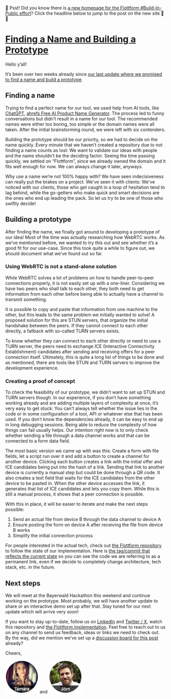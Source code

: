 🤫 Psst! Did you know there is [a new homepage for the Flottform #Build-In-Public effort](https://flottform.io)? Click the headline below to jump to the post on the new site 🚚✨

# [Finding a Name and Building a Prototype](https://flottform.io/updates/2023-11-09-finding-a-name-and-building-a-prototype)

Hello y’all!

It’s been over two weeks already since [our last update where we promised to find a name and build a prototype](https://github.com/compose-us/build-in-public/blob/main/updates/2023-10-23%20Defining%20our%20mission%20-%20Improve%20Web%20Form%20File%20Uploads/README.md).

## Finding a name

Trying to find a perfect name for our tool, we used help from AI tools, like [ChatGPT](https://chat.openai.com/), [ahrefs Free AI Product Name Generator](https://ahrefs.com/writing-tools/product-name-generator). The process led to funny conversations but didn’t result in a name for our tool. The recommended names were either too boring, too simple or the domain names were all taken. After the initial brainstorming round, we were left with six contenders.

Building the prototype should be our priority, so we had to decide on the name quickly. Every minute that we haven’t created a repository due to not finding a name counts as lost: We want to validate our ideas with people and the name shouldn’t be the deciding factor. Seeing the time passing quickly, we settled on “Flottform”, since we already owned the domain and it fits well enough for now. We can always change it later, anyways.

Why use a name we’re not 100% happy with? We have seen indecisiveness can really put the brakes on a project. We've seen it with clients: We've noticed with our clients, those who get caught in a loop of hesitation tend to lag behind, while the go-getters who make quick and smart decisions are the ones who end up leading the pack. So let us try to be one of those who swiftly decide!

## Building a prototype

After finding the name, we finally got around to developing a prototype of our idea! Most of the time was actually researching how WebRTC works. As we’ve mentioned before, we wanted to try this out and see whether it’s a good fit for our use-case. Since this took quite a while to figure out, we should document what we’ve found out so far.

### Using WebRTC is not a stand-alone solution

While WebRTC solves a lot of problems on how to handle peer-to-peer connections properly, it is not easily set up with a one-liner. Considering we have two peers who shall talk to each other, they both need to get information from each other before being able to actually have a channel to transmit something.

It is possible to copy and paste that information from one machine to the other, but this leads to the same problem we initially wanted to solve! A proposed solution for this are STUN servers, that organize the initial handshake between the peers. If they cannot connect to each other directly, a fallback with so-called TURN servers exists.

To know whether they can connect to each other directly or need to use a TURN server, the peers need to exchange ICE (Interactive Connectivity Establishment) candidates after sending and receiving offers for a peer connection itself. Ultimately, this is quite a long list of things to be done and as mentioned, there are tools like STUN and TURN servers to improve the development experience.

### Creating a proof of concept

To check the feasibility of our prototype, we didn’t want to set up STUN and TURN servers though. In our experience, if you don’t have something working already and are adding multiple layers of complexity at once, it’s very easy to get stuck: You can’t always tell whether the issue lies in the code or in some configuration of a tool, API or whatever else that has been used. If you don’t know the dependencies already, it can be easy to end up in long debugging sessions. Being able to reduce the complexity of how things can fail usually helps. Our intention right now is to only check whether sending a file through a data channel works and that can be connected to a form data field.

The most basic version we came up with was this: Create a form with file fields, let a script run over it and add a button to create a channel for another device. Clicking each button creates a link with the initial offer and ICE candidates being put into the hash of a link. Sending that link to another device is currently a manual step but could be done through a QR code. It also creates a text field that waits for the ICE candidates from the other device to be pasted in. When the other device accesses the link, it generates that list of ICE candidates and lets you copy them. While this is still a manual process, it shows that a peer connection is possible.

With this in place, it will be easier to iterate and make the next steps possible:

1. Send an actual file from device B through the data channel to device A
2. Ensure posting the form on device A after receiving the file from device B works
3. Simplify the initial connection process

For people interested in the actual tech, check out [the Flottform repository](https://github.com/compose-us/flottform) to follow the state of our implementation. Here is [the tag/commit that reflects the current state](https://github.com/compose-us/flottform/commit/8fd6e869ca1e8d11ee574a472eea18526f91c61f) so you can see the code we are referring to as a permanent link, even if we decide to completely change architecture, tech stack, etc. in the future.

## Next steps

We will meet at the Bayerwald Hackathon this weekend and continue working on the prototype. Most probably, we will have another update to share or an interactive demo set up after that. Stay tuned for our next update which will arrive very soon!

If you want to stay up-to-date, follow us on [LinkedIn](https://www.linkedin.com/company/compose-us/) and [Twitter / X](https://twitter.com/compose_us), watch this repository and [the Flottform implementation](https://github.com/compose-us/flottform). Feel free to reach out to us on any channel to send us feedback, ideas or links we need to check out. By the way, did we mention we’ve set up a [discussion board for this post](https://github.com/compose-us/build-in-public/discussions/3) already?

Cheers,

[![Tamara](../tamara.png)](https://www.linkedin.com/in/tamara-bogantseva/) and [![Jörn](../joern.png)](https://www.linkedin.com/in/joern-bernhardt/)
